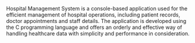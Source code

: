 Hospital Management System is a console-based application used for the efficient management
of hospital operations, including patient records, doctor appointments and staff details. The
application is developed using the C programming language and offers an orderly and effective
way of handling healthcare data with simplicity and performance in consideration.
